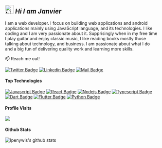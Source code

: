 ## <img src="https://user-images.githubusercontent.com/1303154/88677602-1635ba80-d120-11ea-84d8-d263ba5fc3c0.gif" width="28px" alt="hi"> _Hi I am Janvier_

I am a web developer. I focus on building web applications and android applications mainly using JavaScript language, and its technologies. I like coding and I am very passionate about it. Supprisingly when in my free time I play guitar and enjoy classic music, I like reading books mostly those talking about technology, and business. I am passionate about what I do and a big fun of delivering quality work and learning more skills.

:mailbox: Reach me out!

[![Twitter Badge](https://img.shields.io/badge/-@habineza_jan-1ca0f1?style=flat&labelColor=1ca0f1&logo=twitter&logoColor=white&link=https://twitter.com/habineza_jan)](https://twitter.com/habineza_jan) [![Linkedin Badge](https://img.shields.io/badge/-janvierhabineza-0e76a8?style=flat&labelColor=0e76a8&logo=linkedin&logoColor=white)](https://www.linkedin.com/in/janvierhabineza/) [![Mail Badge](https://img.shields.io/badge/-janvierhabineza-c0392b?style=flat&labelColor=c0392b&logo=gmail&logoColor=white)](mailto:habinezajanvier688@gmail.com)

#### Top Technologies

<!-- TODO: Make technologies links takes you to repositories -->

[![Javascript Badge](https://img.shields.io/badge/-Javascript-F0DB4F?style=for-the-badge&labelColor=black&logo=javascript&logoColor=F0DB4F)](#) [![React Badge](https://img.shields.io/badge/-React-61DBFB?style=for-the-badge&labelColor=black&logo=react&logoColor=61DBFB)](#) [![Nodejs Badge](https://img.shields.io/badge/-Nodejs-3C873A?style=for-the-badge&labelColor=black&logo=node.js&logoColor=3C873A)](#) [![Typescript Badge](https://img.shields.io/badge/-Typescript-007acc?style=for-the-badge&labelColor=black&logo=typescript&logoColor=007acc)](#) [![Dart Badge](https://img.shields.io/badge/-DART-blue?style=for-the-badge&labelColor=black&logo=dart&logoColor=blue)](#) [![Flutter Badge](https://img.shields.io/badge/-FLUTTER-blue?style=for-the-badge&labelColor=black&logo=flutter&logoColor=blue)](#) [![Python Badge](https://img.shields.io/badge/-Python-FED84A?style=for-the-badge&labelColor=black&logo=python&logoColor=FED84A)](#)

#### Profile Visits

![](https://komarev.com/ghpvc/?username=Habinezajanvier&color=green)

#### Github Stats

![Ipenywis's github stats](https://github-readme-stats.vercel.app/api?username=Habinezajanvier&count_private=true&theme=tokyonight)
